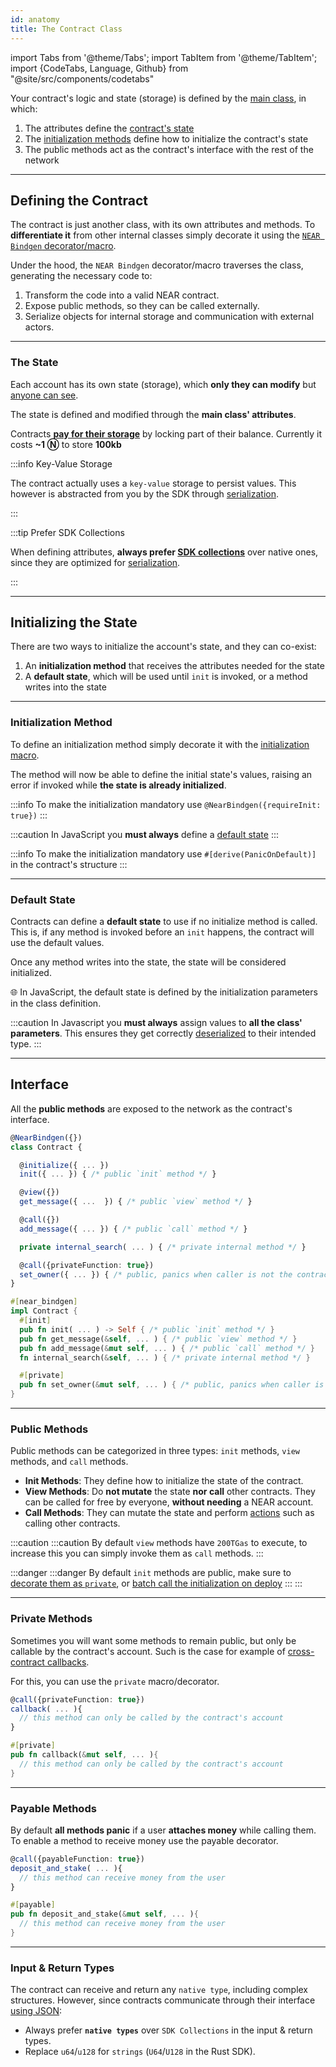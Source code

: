 ```yaml
---
id: anatomy
title: The Contract Class
---
```


import Tabs from '@theme/Tabs';
import TabItem from '@theme/TabItem';
import {CodeTabs, Language, Github} from "@site/src/components/codetabs"

Your contract's logic and state (storage) is defined by the [main class](#near-bindgen), in which:

1. The attributes define the [contract's state](#defining-the-state)
2. The [initialization methods](#initializing-the-state) define how to initialize the contract's state
3. The public methods act as the contract's interface with the rest of the network

---

## Defining the Contract

The contract is just another class, with its own attributes and methods. To **differentiate it** from other internal classes simply decorate it using the [`NEAR Bindgen` decorator/macro](#decorators--macros).

<CodeTabs>
  <Language value="🌐 JavaScript" language="ts">
    <Github fname="contract.ts"
      url="https://github.com/near-examples/donation-examples/blob/main/contract-ts/src/contract.ts"
      start="6" end="9" />

</Language>

<Language value="🦀 Rust" language="rust">
    <Github fname="lib.rs"
      url="https://github.com/near-examples/donation-examples/blob/main/contract-rs/src/lib.rs"
      start="13" end="16" />

</Language>

</CodeTabs>

Under the hood, the `NEAR Bindgen` decorator/macro traverses the class, generating the necessary code to:

1. Transform the code into a valid NEAR contract.
2. Expose public methods, so they can be called externally.
3. Serialize objects for internal storage and communication with external actors.

<hr className="subsection" />

### The State

Each account has its own state (storage), which **only they can modify** but [anyone can see](../../4.tools/cli.md#near-view-state-near-view-state).

The state is defined and modified through the **main class' attributes**.

Contracts [**pay for their storage**](./storage.md#storage-cost) by locking part of their balance. Currently it costs **~1 Ⓝ** to store **100kb**

:::info Key-Value Storage

The contract actually uses a `key-value` storage to persist values. This however is abstracted from you by the SDK through [serialization](./serialization.md).

:::

:::tip Prefer SDK Collections

When defining attributes, **always prefer [SDK collections](./storage.md)** over native ones, since they are optimized for [serialization](./serialization.md).

:::

---

## Initializing the State

There are two ways to initialize the account's state, and they can co-exist:

1. An **initialization method** that receives the attributes needed for the state
2. A **default state**, which will be used until `init` is invoked, or a method writes into the state

<hr className="subsection" />

### Initialization Method

To define an initialization method simply decorate it with the [initialization macro](#decorators--macros).

The method will now be able to define the initial state's values, raising an error if invoked while **the state is already initialized**.

<Tabs className="language-tabs" groupId="code-tabs">
  <TabItem value="🌐 JavaScript">

<Github fname="contract.ts" language="ts"
       url="https://github.com/near-examples/donation-examples/blob/main/contract-ts/src/contract.ts"
       start="11" end="14" />

:::info
To make the initialization mandatory use `@NearBindgen({requireInit: true})`
:::

:::caution
In JavaScript you **must always** define a [default state](#default-state)
:::

</TabItem>

<TabItem value="🦀 Rust">

<Github fname="lib.rs" language="rust"
       url="https://github.com/near-examples/donation-examples/blob/main/contract-rs/src/lib.rs"
       start="35" end="40" />

:::info
To make the initialization mandatory use `#[derive(PanicOnDefault)]` in the contract's structure
:::

</TabItem>

</Tabs>

<hr className="subsection" />

### Default State

Contracts can define a **default state** to use if no initialize method is called. This is, if any method is invoked before an `init` happens, the contract will use the default values.

Once any method writes into the state, the state will be considered initialized.

<Tabs className="language-tabs" groupId="code-tabs">
  <TabItem value="🌐 JavaScript">

<Github fname="contract.ts" language="ts"
       url="https://github.com/near-examples/donation-examples/blob/main/contract-ts/src/contract.ts"
       start="6" end="9" />

🌐 In JavaScript, the default state is defined by the initialization parameters in the class definition.

:::caution
In Javascript you **must always** assign values to **all the class' parameters**. This ensures they get correctly [deserialized](./serialization.md) to their intended type.
:::

</TabItem>

<TabItem value="🦀 Rust">
    <Github fname="lib.rs" language="rust"
            url="https://github.com/near-examples/donation-examples/blob/main/contract-rs/src/lib.rs"
            start="19" end="26" />

</TabItem>

</Tabs>

---

## Interface

All the **public methods** are exposed to the network as the contract's interface.

<Tabs className="language-tabs" groupId="code-tabs">
  <TabItem value="🌐 JavaScript">

```ts
@NearBindgen({})
class Contract {

  @initialize({ ... })
  init({ ... }) { /* public `init` method */ }

  @view({})
  get_message({ ...  }) { /* public `view` method */ }

  @call({})
  add_message({ ... }) { /* public `call` method */ }

  private internal_search( ... ) { /* private internal method */ }

  @call({privateFunction: true})
  set_owner({ ... }) { /* public, panics when caller is not the contract's account */ }
}
```

</TabItem>

<TabItem value="🦀 Rust">

```rust
#[near_bindgen]
impl Contract {
  #[init]
  pub fn init( ... ) -> Self { /* public `init` method */ }
  pub fn get_message(&self, ... ) { /* public `view` method */ }
  pub fn add_message(&mut self, ... ) { /* public `call` method */ }
  fn internal_search(&self, ... ) { /* private internal method */ }

  #[private]
  pub fn set_owner(&mut self, ... ) { /* public, panics when caller is not the contract's account */ }
}
```

</TabItem>

</Tabs>

<hr className="subsection" />

### Public Methods

Public methods can be categorized in three types: `init` methods, `view` methods, and `call` methods.

- **Init Methods**: They define how to initialize the state of the contract.
- **View Methods**: Do **not mutate** the state **nor call** other contracts. They can be called for free by everyone, **without needing** a NEAR account.
- **Call Methods**: They can mutate the state and perform [actions](./actions.md) such as calling other contracts.

:::caution
:::caution By default `view` methods have `200TGas` to execute, to increase this you can simply invoke them as `call` methods.
:::

:::danger
:::danger By default `init` methods are public, make sure to [decorate them as `private`](#private-methods), or [batch call the initialization on deploy](../deploy.md#initializing-the-contract) :::
:::

<hr className="subsection" />

### Private Methods

Sometimes you will want some methods to remain public, but only be callable by the contract's account. Such is the case for example of [cross-contract callbacks](./crosscontract.md#callback-method).

For this, you can use the `private` macro/decorator.

<Tabs className="language-tabs" groupId="code-tabs">
  <TabItem value="🌐 JavaScript">

```ts
@call({privateFunction: true})
callback( ... ){
  // this method can only be called by the contract's account
}
```

</TabItem>

<TabItem value="🦀 Rust">

```rust
#[private]
pub fn callback(&mut self, ... ){
  // this method can only be called by the contract's account
}
```

</TabItem>

</Tabs>

<hr className="subsection" />

### Payable Methods

By default **all methods panic** if a user **attaches money** while calling them. To enable a method to receive money use the payable decorator.

<Tabs className="language-tabs" groupId="code-tabs">
  <TabItem value="🌐 JavaScript">

```ts
@call({payableFunction: true})
deposit_and_stake( ... ){
  // this method can receive money from the user
}
```

</TabItem>

<TabItem value="🦀 Rust">

```rust
#[payable]
pub fn deposit_and_stake(&mut self, ... ){
  // this method can receive money from the user
}
```

</TabItem>

</Tabs>

<hr className="subsection" />

### Input & Return Types

The contract can receive and return any `native type`, including complex structures. However, since contracts communicate through their interface [using JSON](./serialization.md):

- Always prefer **`native types`** over `SDK Collections` in the input & return types.
- Replace `u64`/`u128` for `strings` (`U64`/`U128` in the Rust SDK).

